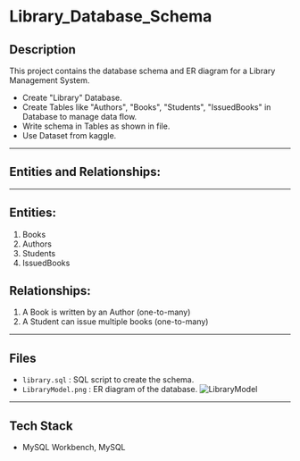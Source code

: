 
# Library_Database_Schema


## Description
This project contains the database schema and ER diagram for a Library Management System. 
- Create "Library" Database.
- Create Tables like "Authors", "Books", "Students", "IssuedBooks" in Database to manage data flow.
- Write schema in Tables as shown in file.
- Use Dataset from kaggle.
---
## Entities and Relationships:
---
## Entities:

1. Books
2. Authors
3. Students
4. IssuedBooks

## Relationships:

1. A Book is written by an Author (one-to-many)
2. A Student can issue multiple books (one-to-many)
   
---
## Files
- `library.sql` : SQL script to create the schema.
- `LibraryModel.png` : ER diagram of the database.
![LibraryModel](https://github.com/user-attachments/assets/88fcb015-b003-4b63-b0a3-b40c28a1385c)


---
## Tech Stack
- MySQL Workbench, MySQL
